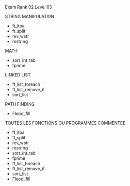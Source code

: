 Exam Rank 02  Level 03

STRING MANIPULATION
- ft_itoa
- ft_split 
- rev_wstr
- rostring

MATH
- sort_int_tab
- fprime

LINKED LIST
- ft_list_foreach
- ft_list_remove_if
- sort_list

PATH FINDING
- Flood_fill



TOUTES LES FONCTIONS OU PROGRAMMES COMMENTEE
- ft_itoa
- ft_split 
- rev_wstr
- rostring
- sort_int_tab
- fprime
- ft_list_foreach
- ft_list_remove_if
- sort_list
- Flood_fill